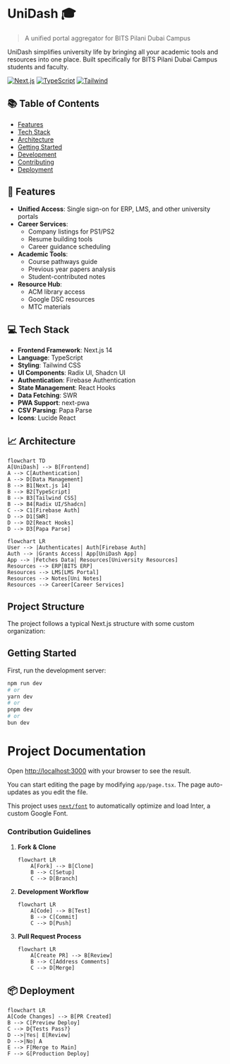 # UniDash 🎓

> A unified portal aggregator for BITS Pilani Dubai Campus

UniDash simplifies university life by bringing all your academic tools and resources into one place. Built specifically for BITS Pilani Dubai Campus students and faculty.

[![Next.js](https://img.shields.io/badge/Next.js-14-black)](https://nextjs.org/)
[![TypeScript](https://img.shields.io/badge/TypeScript-5.0-blue)](https://www.typescriptlang.org/)
[![Tailwind](https://img.shields.io/badge/Tailwind-3.0-38bdf8)](https://tailwindcss.com/)

## 📚 Table of Contents

- [Features](#-features)
- [Tech Stack](#-tech-stack)
- [Architecture](#-architecture)
- [Getting Started](#-getting-started)
- [Development](#-development)
- [Contributing](#-contributing)
- [Deployment](#-deployment)

## 🚀 Features

- **Unified Access**: Single sign-on for ERP, LMS, and other university portals
- **Career Services**: 
  - Company listings for PS1/PS2
  - Resume building tools
  - Career guidance scheduling
- **Academic Tools**:
  - Course pathways guide
  - Previous year papers analysis
  - Student-contributed notes
- **Resource Hub**: 
  - ACM library access
  - Google DSC resources
  - MTC materials

## 💻 Tech Stack

- **Frontend Framework**: Next.js 14
- **Language**: TypeScript
- **Styling**: Tailwind CSS
- **UI Components**: Radix UI, Shadcn UI
- **Authentication**: Firebase Authentication
- **State Management**: React Hooks
- **Data Fetching**: SWR
- **PWA Support**: next-pwa
- **CSV Parsing**: Papa Parse
- **Icons**: Lucide React

## 📈 Architecture

```mermaid
flowchart TD
A[UniDash] --> B[Frontend]
A --> C[Authentication]
A --> D[Data Management]
B --> B1[Next.js 14]
B --> B2[TypeScript]
B --> B3[Tailwind CSS]
B --> B4[Radix UI/Shadcn]
C --> C1[Firebase Auth]
D --> D1[SWR]
D --> D2[React Hooks]
D --> D3[Papa Parse]
```

```mermaid
flowchart LR
User --> |Authenticates| Auth[Firebase Auth]
Auth --> |Grants Access| App[UniDash App]
App --> |Fetches Data| Resources[University Resources]
Resources --> ERP[BITS ERP]
Resources --> LMS[LMS Portal]
Resources --> Notes[Uni Notes]
Resources --> Career[Career Services]
```

## Project Structure

The project follows a typical Next.js structure with some custom organization:

## Getting Started

First, run the development server:

```bash
npm run dev
# or
yarn dev
# or
pnpm dev
# or
bun dev
```

# Project Documentation

Open [http://localhost:3000](http://localhost:3000) with your browser to see the result.

You can start editing the page by modifying `app/page.tsx`. The page auto-updates as you edit the file.

This project uses [`next/font`](https://nextjs.org/docs/basic-features/font-optimization) to automatically optimize and load Inter, a custom Google Font.

### Contribution Guidelines

1. **Fork & Clone**
   ```mermaid
   flowchart LR
       A[Fork] --> B[Clone]
       B --> C[Setup]
       C --> D[Branch]
   ```

2. **Development Workflow**
   ```mermaid
   flowchart LR
       A[Code] --> B[Test]
       B --> C[Commit]
       C --> D[Push]
   ```

3. **Pull Request Process**
   ```mermaid
   flowchart LR
       A[Create PR] --> B[Review]
       B --> C[Address Comments]
       C --> D[Merge]
   ```

## 📦 Deployment

```mermaid
flowchart LR
A[Code Changes] --> B[PR Created]
B --> C[Preview Deploy]
C --> D{Tests Pass?}
D -->|Yes| E[Review]
D -->|No| A
E --> F[Merge to Main]
F --> G[Production Deploy]
```
